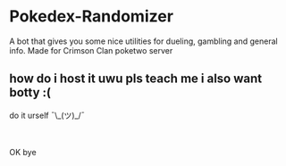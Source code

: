 # Pokedex-Randomizer
A bot that gives you some nice utilities for dueling, gambling and general info. Made for Crimson Clan poketwo server

## how do i host it uwu pls teach me i also want botty :(
do it urself    ¯\\\_(ツ)_/¯

<br>
<br>
OK bye
